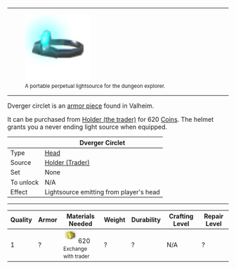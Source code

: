 -------------

<style>
img {width:30px;}
.tb {width:150px}
</style>

<figure>
<img src="/assets/dverger_circlet.png" class="tb" />
<figcaption><small>A portable perpetual lightsource for the dungeon explorer.</small></figcaption>
</figure>

-------------

Dverger circlet is an [armor piece](../../equipment/armor) found in Valheim.

It can be purchased from [Holder (the trader)](../../creatures/holder) for 620 [Coins](../../item/coins). The helmet grants you a never ending light source when equipped.

|        | Dverger Circlet                   |
| ----------- | ------------------------------------ |
| Type       | [Head](../../equipment/armor#head-slot)  |
| Source      | [Holder (Trader)](../../creatures/holder) |
| Set | None
| To unlock | N/A |
| Effect | Lightsource emitting from player's head

-------------

| Quality | Armor | Materials Needed                                                                                                             | Weight | Durability | Crafting Level | Repair Level |
| ------- | ----- | ---------------------------------------------------------------------------------------------------------------------------- | ------ | ---------- | ---- | -- |
| 1       | ?     | [![Coins](/assets/coins.png)](../../items/coins) 620 <br><small>Exchange with trader</small>| ?      | ?      | N/A    | ?  |